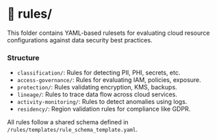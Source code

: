 # 📁 rules/

This folder contains YAML-based rulesets for evaluating cloud resource configurations against data security best practices.

### Structure
- `classification/`: Rules for detecting PII, PHI, secrets, etc.
- `access-governance/`: Rules for evaluating IAM, policies, exposure.
- `protection/`: Rules validating encryption, KMS, backups.
- `lineage/`: Rules to trace data flow across cloud services.
- `activity-monitoring/`: Rules to detect anomalies using logs.
- `residency/`: Region validation rules for compliance like GDPR.

All rules follow a shared schema defined in `/rules/templates/rule_schema_template.yaml`.